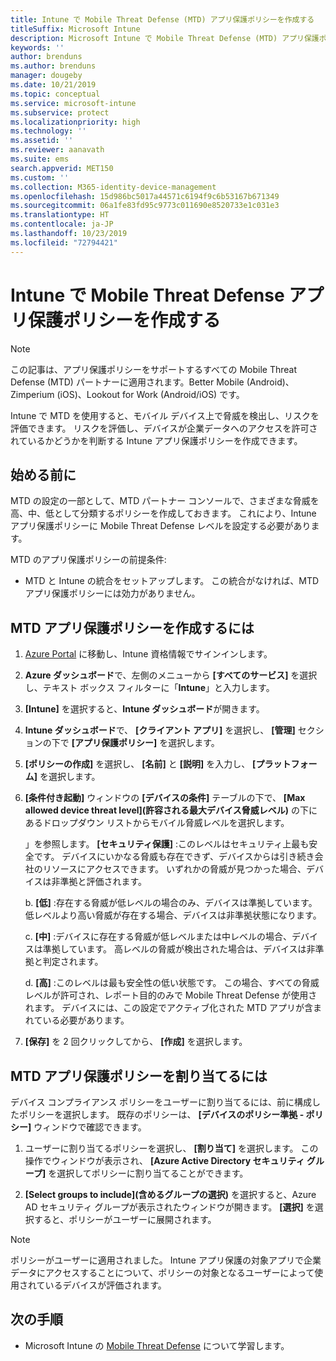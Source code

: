 ```yaml
---
title: Intune で Mobile Threat Defense (MTD) アプリ保護ポリシーを作成する
titleSuffix: Microsoft Intune
description: Microsoft Intune で Mobile Threat Defense (MTD) アプリ保護ポリシーを作成する
keywords: ''
author: brenduns
ms.author: brenduns
manager: dougeby
ms.date: 10/21/2019
ms.topic: conceptual
ms.service: microsoft-intune
ms.subservice: protect
ms.localizationpriority: high
ms.technology: ''
ms.assetid: ''
ms.reviewer: aanavath
ms.suite: ems
search.appverid: MET150
ms.custom: ''
ms.collection: M365-identity-device-management
ms.openlocfilehash: 15d986bc5017a44571c6194f9c6b53167b671349
ms.sourcegitcommit: 06a1fe83fd95c9773c011690e8520733e1c031e3
ms.translationtype: HT
ms.contentlocale: ja-JP
ms.lasthandoff: 10/23/2019
ms.locfileid: "72794421"
---
```

# <a name="create-mobile-threat-defense-app-protection-policy-with-intune"></a>Intune で Mobile Threat Defense アプリ保護ポリシーを作成する

> [!NOTE] 
> この記事は、アプリ保護ポリシーをサポートするすべての Mobile Threat Defense (MTD) パートナーに適用されます。Better Mobile (Android)、Zimperium (iOS)、Lookout for Work (Android/iOS) です。

Intune で MTD を使用すると、モバイル デバイス上で脅威を検出し、リスクを評価できます。 リスクを評価し、デバイスが企業データへのアクセスを許可されているかどうかを判断する Intune アプリ保護ポリシーを作成できます。 

## <a name="before-you-begin"></a>始める前に

MTD の設定の一部として、MTD パートナー コンソールで、さまざまな脅威を高、中、低として分類するポリシーを作成しておきます。 これにより、Intune アプリ保護ポリシーに Mobile Threat Defense レベルを設定する必要があります。

MTD のアプリ保護ポリシーの前提条件:

- MTD と Intune の統合をセットアップします。 この統合がなければ、MTD アプリ保護ポリシーには効力がありません。

## <a name="to-create-an-mtd-app-protection-policy"></a>MTD アプリ保護ポリシーを作成するには

1. [Azure Portal](https://portal.azure.com/) に移動し、Intune 資格情報でサインインします。

2. **Azure ダッシュボード**で、左側のメニューから **[すべてのサービス]** を選択し、テキスト ボックス フィルターに「**Intune**」と入力します。

3. **[Intune]** を選択すると、**Intune ダッシュボード**が開きます。

4. **Intune ダッシュボード**で、 **[クライアント アプリ]** を選択し、 **[管理]** セクションの下で **[アプリ保護ポリシー]** を選択します。

5. **[ポリシーの作成]** を選択し、 **[名前]** と **[説明]** を入力し、 **[プラットフォーム]** を選択します。 

6. **[条件付き起動]** ウィンドウの **[デバイスの条件]** テーブルの下で、 **[Max allowed device threat level]\(許容される最大デバイス脅威レベル\)** の下にあるドロップダウン リストからモバイル脅威レベルを選択します。

    」を参照します。  **[セキュリティ保護]** :このレベルはセキュリティ上最も安全です。 デバイスにいかなる脅威も存在できず、デバイスからは引き続き会社のリソースにアクセスできます。 いずれかの脅威が見つかった場合、デバイスは非準拠と評価されます。

    b.  **[低]** :存在する脅威が低レベルの場合のみ、デバイスは準拠しています。 低レベルより高い脅威が存在する場合、デバイスは非準拠状態になります。

    c.  **[中]** :デバイスに存在する脅威が低レベルまたは中レベルの場合、デバイスは準拠しています。 高レベルの脅威が検出された場合は、デバイスは非準拠と判定されます。

    d.  **[高]** :このレベルは最も安全性の低い状態です。 この場合、すべての脅威レベルが許可され、レポート目的のみで Mobile Threat Defense が使用されます。 デバイスには、この設定でアクティブ化された MTD アプリが含まれている必要があります。

7. **[保存]** を 2 回クリックしてから、 **[作成]** を選択します。

## <a name="to-assign-an-mtd-app-protection-policy"></a>MTD アプリ保護ポリシーを割り当てるには

デバイス コンプライアンス ポリシーをユーザーに割り当てるには、前に構成したポリシーを選択します。 既存のポリシーは、 **[デバイスのポリシー準拠 - ポリシー]** ウィンドウで確認できます。

1. ユーザーに割り当てるポリシーを選択し、 **[割り当て]** を選択します。 この操作でウィンドウが表示され、 **[Azure Active Directory セキュリティ グループ]** を選択してポリシーに割り当てることができます。

2. **[Select groups to include]\(含めるグループの選択\)** を選択すると、Azure AD セキュリティ グループが表示されたウィンドウが開きます。 **[選択]** を選択すると、ポリシーがユーザーに展開されます。

> [!NOTE] 
> ポリシーがユーザーに適用されました。 Intune アプリ保護の対象アプリで企業データにアクセスすることについて、ポリシーの対象となるユーザーによって使用されているデバイスが評価されます。

## <a name="next-steps"></a>次の手順  

- Microsoft Intune の [Mobile Threat Defense](~/protect/mobile-threat-defense.md) について学習します。
